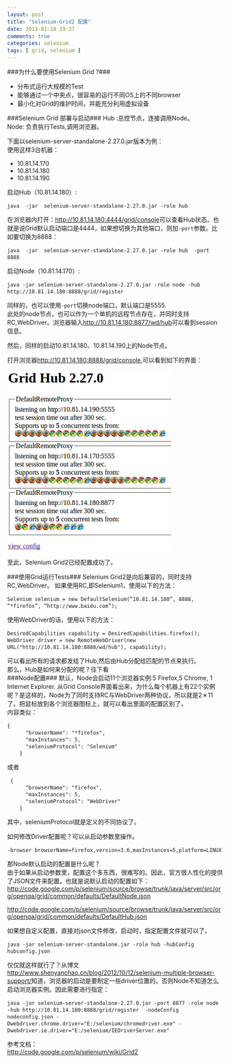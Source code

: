 ```yaml
---
layout: post
title: "Selenium-Grid2 配置"
date: 2013-01-10 19:37
comments: true
categories: selenium
tags: [ grid, selenium ]
---
```

###为什么要使用Selenium Grid ?###
* 分布式运行大规模的Test
* 能够通过一个中央点，很容易的运行不同OS上的不同browser
* 最小化对Grid的维护时间，并能充分利用虚拟设备

###Selenium Grid 部署与启动###
Hub :总控节点，连接调用Node。   
Node: 负责执行Tests,调用浏览器。 
<!--more-->
下面以selenium-server-standalone-2.27.0.jar版本为例：   
使用这样3台机器：   
  
* 10.81.14.170    
* 10.81.14.180     
* 10.81.14.190    

启动Hub（10.81.14.180）:

	java  -jar  selenium-server-standalone-2.27.0.jar -role hub 
在浏览器内打开：<http://10.81.14.180:4444/grid/console>可以查看Hub状态。也就是说Grid默认启动端口是4444，如果想切换为其他端口，则加`-port`参数。比如要切换为8888：

	java  -jar  selenium-server-standalone-2.27.0.jar -role hub  -port 8888

启动Node（10.81.14.170）: 

	java -jar selenium-server-standalone-2.27.0.jar -role node -hub http://10.81.14.180:8888/grid/register
同样的，也可以使用`-port`切换node端口，默认端口是5555.    
此处的node节点，也可以作为一个单机的远程节点存在，并同时支持RC,WebDriver。浏览器输入<http://10.81.14.180:8877/wd/hub>可以看到session信息。

然后，同样的启动10.81.14.180、10.81.14.190上的Node节点。

打开浏览器<http://10.81.14.180:8888/grid/console>,可以看到如下的界面：   

![](/images/blog/selenium-grid-console.png)    
 
至此，Selenium Grid2已经配置成功了。

###使用Grid运行Tests###
Selenium Grid2是向后兼容的，同时支持RC,WebDriver。
如果使用RC,即Selenium1，使用以下的方法：   

	Selenium selenium = new DefaultSelenium(“10.81.14.180”, 8888, “*firefox”, “http://www.baidu.com”);
使用WebDriver的话，使用以下的方法：   

	DesiredCapabilities capability = DesiredCapabilities.firefox();
	WebDriver driver = new RemoteWebDriver(new URL("http://10.81.14.180:8888/wd/hub"), capability);

可以看出所有的请求都发给了Hub,然后由Hub分配给匹配的节点来执行。   
那么，Hub是如何来分配的呢？往下看   
###Node配置###
默认，Node会启动11个浏览器实例:5 Firefox,5 Chrome, 1 Internet Explorer. 从Grid Console界面看出来，为什么每个机器上有22个实例呢？是这样的，Node为了同时支持RC与WebDriver两种协议，所以就是2＊11了。把鼠标放到各个浏览器图标上，就可以看出里面的配置区别了。  
内容类似：   

	{
          "browserName": "*firefox",
          "maxInstances": 5,
          "seleniumProtocol": "Selenium"
        }
或者

	 {
          "browserName": "firefox",
          "maxInstances": 5,
          "seleniumProtocol": "WebDriver"
        }
其中，seleniumProtocol就是定义的不同协议了。

如何修改Driver配置呢？可以从启动参数里操作。   

	-browser browserName=firefox,version=3.6,maxInstances=5,platform=LINUX

那Node默认启动的配置是什么呢？    
由于如果从启动参数里，配置这个多东西，很难写的。因此，官方很人性化的提供了JSON文件来配置。也就是说默认启动的配置如下：   
<http://code.google.com/p/selenium/source/browse/trunk/java/server/src/org/openqa/grid/common/defaults/DefaultNode.json>   
 
<http://code.google.com/p/selenium/source/browse/trunk/java/server/src/org/openqa/grid/common/defaults/DefaultHub.json>    

如果想自定义配置，直接对json文件修改，启动时，指定配置文件就可以了。   

	java -jar selenium-server-standalone.jar -role hub -hubConfig hubconfig.json 

仅仅就这样就行了？从博文<http://www.shenyanchao.cn/blog/2012/10/12/selenium-multiple-browser-support/>知道，浏览器的启动是要制定一些driver位置的，否则Node不知道怎么启动浏览器实例。因此需要进行指定：  

	java -jar selenium-server-standalone-2.27.0.jar -port 8877 -role node -hub http://10.81.14.180:8888/grid/register  -nodeConfig nodeconfig.json -Dwebdriver.chrome.driver="E:/selenium/chromedriver.exe" -Dwebdriver.ie.driver="E:/selenium/IEDriverServer.exe"


参考文档：  
<http://code.google.com/p/selenium/wiki/Grid2>
